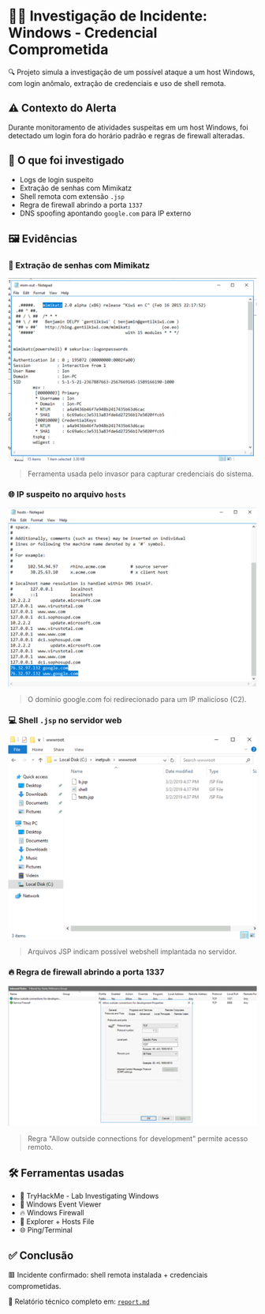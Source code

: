 # 🕵️‍♀️ Investigação de Incidente: Windows - Credencial Comprometida

🔍 Projeto simula a investigação de um possível ataque a um host Windows, com login anômalo, extração de credenciais e uso de shell remota.

## ⚠️ Contexto do Alerta

Durante monitoramento de atividades suspeitas em um host Windows, foi detectado um login fora do horário padrão e regras de firewall alteradas.

## 🧪 O que foi investigado

- Logs de login suspeito
- Extração de senhas com Mimikatz
- Shell remota com extensão `.jsp`
- Regra de firewall abrindo a porta `1337`
- DNS spoofing apontando `google.com` para IP externo

## 🖼️ Evidências

### 🔑 Extração de senhas com Mimikatz
![mimikatz](images/mimikatz.png)
> Ferramenta usada pelo invasor para capturar credenciais do sistema.

### 🌐 IP suspeito no arquivo `hosts`
![hosts-file](images/hosts-file.png)
> O domínio google.com foi redirecionado para um IP malicioso (C2).

### 💻 Shell `.jsp` no servidor web
![jsp-shell](images/jsp-file.png)
> Arquivos JSP indicam possível webshell implantada no servidor.

### 🔥 Regra de firewall abrindo a porta 1337
![firewall-rule](images/firewall-rule.png)
> Regra "Allow outside connections for development" permite acesso remoto.

## 🛠️ Ferramentas usadas

- 🧪 TryHackMe - Lab Investigating Windows
- 🔎 Windows Event Viewer
- 🔥 Windows Firewall
- 📁 Explorer + Hosts File
- 🌐 Ping/Terminal

## ✅ Conclusão

🟥 Incidente confirmado: shell remota instalada + credenciais comprometidas.

🔗 Relatório técnico completo em: [`report.md`](./report.md)
